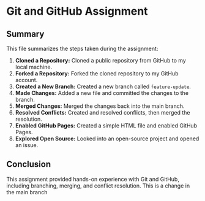 # Git and GitHub Assignment

## Summary

This file summarizes the steps taken during the assignment:

1. **Cloned a Repository:** Cloned a public repository from GitHub to my local machine.
2. **Forked a Repository:** Forked the cloned repository to my GitHub account.
3. **Created a New Branch:** Created a new branch called `feature-update`.
4. **Made Changes:** Added a new file and committed the changes to the branch.
5. **Merged Changes:** Merged the changes back into the main branch.
6. **Resolved Conflicts:** Created and resolved conflicts, then merged the resolution.
7. **Enabled GitHub Pages:** Created a simple HTML file and enabled GitHub Pages.
8. **Explored Open Source:** Looked into an open-source project and opened an issue.

## Conclusion

This assignment provided hands-on experience with Git and GitHub, including branching, merging, and conflict resolution.
T h i s   i s   a   c h a n g e   i n   t h e   m a i n   b r a n c h  
 
